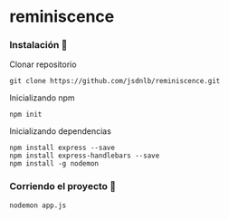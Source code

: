 # reminiscence
### Instalación 🔧
Clonar repositorio
```
git clone https://github.com/jsdnlb/reminiscence.git
```
Inicializando  npm
```
npm init
```
Inicializando  dependencias
```
npm install express --save
npm install express-handlebars --save
npm install -g nodemon
```
### Corriendo el proyecto 🚀 
```
nodemon app.js
```
